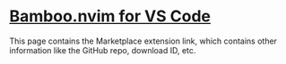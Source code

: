 # [Bamboo.nvim for VS Code](https://marketplace.visualstudio.com/items?itemName=RileyBruins.demerara-nvim)

This page contains the Marketplace extension link, which contains other
information like the GitHub repo, download ID, etc.
